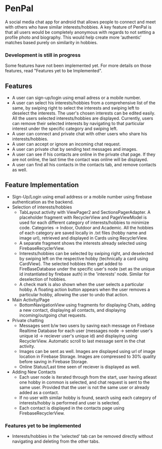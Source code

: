 # PenPal
A social media chat app for android that allows people to connect and meet with others who have similar interests/hobbies.
A key feature of PenPal is that all users would be completely anonymous with regards to not setting a profile photo and biography. This would help create more ‘authentic’ matches based purely on similarity in hobbies. <br>
### **Development is still in progress** <br>
Some features have not been implemented yet. For more details on those features, read "Features yet to be Implemented".

## Features
- A user can sign-up/login using email adress or a mobile number.
- A user can select his interests/hobbies from a comprehensive list of the same, by swiping right to select the interests and swiping left to deselect the interests. The user's chosen interests can be edited easily. All the users selected interests/hobbies are displayed. Currently, users can remove their selected interests by navigating to that particular interest under the specific category and swiping left.
- A user can connect and private chat with other users who share his interests/hobbies.
- A user can accept or ignore an incoming chat request.
- A user can private chat by sending text messages and images.
- A user can see if his contacts are online in the private chat page. If they are not online, the last time the contact was online will be displayed.
- A user can find all his contacts in the contacts tab, and remove contacts as well.

## Feature Implementation
- Sign-Up/Login using email address or a mobile number using firebase authentication as the backend.
- Selection of interests/hobbies
  - TabLayout activity with ViewPager2 and SectionsPagerAdapter. A placeholder fragment with RecyclerView and PageViewModel is used for each different category of interests/hobbies to minimize code. Categories -> Indoor, Outdoor and Academic. All the hobbies of each category are saved locally in .txt files (hobby name and image url), retrieved and displayed in Cards using RecyclerView.
  - A separate fragment shows the interests already selected using FirebaseRecyclerView.
  - Interests/hobbies can be selected by swiping right, and deselected by swiping left on the respective hobby (technically a card using CardView). The selected hobbies then get added to FireBaseDatabase under the specific user's node (set as the unique id instantiated by firebase auth) in the 'interests' node. Similar for deselection of hobbies.
  - A check mark is also shown when the user selects a particular hobby. A floating action button appears when the user removes a particular hobby, allowing the user to undo that action.
- Main Activity/Page
  - BottomNavigationView using fragments for displaying Chats, adding a new contact, displaying all contacts, and displaying incoming/outgoing chat requests.
- Private chatting
  - Messages sent b/w two users by saving each message on Firebase Realtime Database for each user (messages node -> sender user's unique id -> reciever user's unique id) and displaying using RecyclerView. Automatic scroll to last message sent in the chat activity.
  - Images can be sent as well. Images are displayed using url of image location in Firebase Storage. Images are compressed to 30% quality before saving in Firebase Storage.
  - Online Status/Last time seen of reciever is displayed as well.
- Adding New Contacts
  - Each user node is iterated through from the start, user having atleast one hobby in common is selected, and chat request is sent to the same user. Provided that the user is not the same user or already added as a contact.
  - If no user with similar hobby is found, search using each category of interests/hobby is performed and user is selected. 
  - Each contact is displayed in the contacts page using FirebaseRecyclerView. <br>
### Features yet to be implemented
- Interests/hobbies in the 'selected' tab can be removed directly without navigating and deleting from the other tabs.
